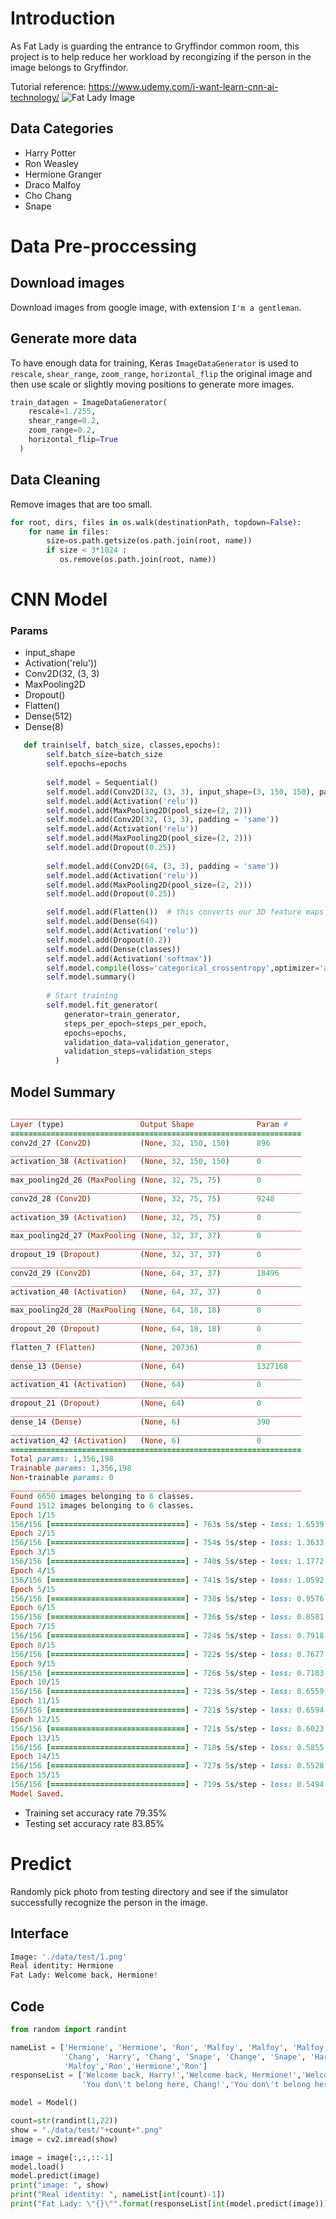 # Introduction
As Fat Lady is guarding the entrance to Gryffindor common room, 
this project is to help reduce her workload by recongizing if the person in the image belongs to Gryffindor. 

Tutorial reference: https://www.udemy.com/i-want-learn-cnn-ai-technology/
![Fat Lady Image](https://i.ytimg.com/vi/3-bXjK_5C8g/maxresdefault.jpg)

## Data Categories
* Harry Potter
* Ron Weasley
* Hermione Granger
* Draco Malfoy
* Cho Chang
* Snape

# Data Pre-proccessing
## Download images
Download images from google image, with extension `I'm a gentleman`.
## Generate more data
To have enough data for training, Keras `ImageDataGenerator` is used to `rescale`, `shear_range`, `zoom_range`, `horizontal_flip` 
 the original image and then use scale or slightly moving positions to generate more images.
```python
train_datagen = ImageDataGenerator( 
    rescale=1./255,
    shear_range=0.2, 
    zoom_range=0.2, 
    horizontal_flip=True
  )
```
## Data Cleaning
Remove images that are too small.
```python
for root, dirs, files in os.walk(destinationPath, topdown=False): 
    for name in files: 
        size=os.path.getsize(os.path.join(root, name))
        if size < 3*1024 :
           os.remove(os.path.join(root, name)) 
```
# CNN Model
### Params
* input_shape
* Activation('relu'))
* Conv2D(32, (3, 3)
* MaxPooling2D
* Dropout()
* Flatten()
* Dense(512)
* Dense(8)

```python
   def train(self, batch_size, classes,epochs):
        self.batch_size=batch_size
        self.epochs=epochs
        
        self.model = Sequential()
        self.model.add(Conv2D(32, (3, 3), input_shape=(3, 150, 150), padding = 'same'))
        self.model.add(Activation('relu'))
        self.model.add(MaxPooling2D(pool_size=(2, 2)))
        self.model.add(Conv2D(32, (3, 3), padding = 'same'))
        self.model.add(Activation('relu'))
        self.model.add(MaxPooling2D(pool_size=(2, 2)))
        self.model.add(Dropout(0.25))
        
        self.model.add(Conv2D(64, (3, 3), padding = 'same'))
        self.model.add(Activation('relu'))
        self.model.add(MaxPooling2D(pool_size=(2, 2)))
        self.model.add(Dropout(0.25))

        self.model.add(Flatten())  # this converts our 3D feature maps to 1D feature vectors
        self.model.add(Dense(64))
        self.model.add(Activation('relu'))
        self.model.add(Dropout(0.2))
        self.model.add(Dense(classes))
        self.model.add(Activation('softmax'))
        self.model.compile(loss='categorical_crossentropy',optimizer='adam',metrics=['accuracy'])
        self.model.summary()
        
        # Start training
        self.model.fit_generator( 
            generator=train_generator,
            steps_per_epoch=steps_per_epoch, 
            epochs=epochs, 
            validation_data=validation_generator, 
            validation_steps=validation_steps
          )
```

## Model Summary
```ruby
_________________________________________________________________
Layer (type)                 Output Shape              Param #   
=================================================================
conv2d_27 (Conv2D)           (None, 32, 150, 150)      896       
_________________________________________________________________
activation_38 (Activation)   (None, 32, 150, 150)      0         
_________________________________________________________________
max_pooling2d_26 (MaxPooling (None, 32, 75, 75)        0         
_________________________________________________________________
conv2d_28 (Conv2D)           (None, 32, 75, 75)        9248      
_________________________________________________________________
activation_39 (Activation)   (None, 32, 75, 75)        0         
_________________________________________________________________
max_pooling2d_27 (MaxPooling (None, 32, 37, 37)        0         
_________________________________________________________________
dropout_19 (Dropout)         (None, 32, 37, 37)        0         
_________________________________________________________________
conv2d_29 (Conv2D)           (None, 64, 37, 37)        18496     
_________________________________________________________________
activation_40 (Activation)   (None, 64, 37, 37)        0         
_________________________________________________________________
max_pooling2d_28 (MaxPooling (None, 64, 18, 18)        0         
_________________________________________________________________
dropout_20 (Dropout)         (None, 64, 18, 18)        0         
_________________________________________________________________
flatten_7 (Flatten)          (None, 20736)             0         
_________________________________________________________________
dense_13 (Dense)             (None, 64)                1327168   
_________________________________________________________________
activation_41 (Activation)   (None, 64)                0         
_________________________________________________________________
dropout_21 (Dropout)         (None, 64)                0         
_________________________________________________________________
dense_14 (Dense)             (None, 6)                 390       
_________________________________________________________________
activation_42 (Activation)   (None, 6)                 0         
=================================================================
Total params: 1,356,198
Trainable params: 1,356,198
Non-trainable params: 0
_________________________________________________________________
Found 6650 images belonging to 6 classes.
Found 1512 images belonging to 6 classes.
Epoch 1/15
156/156 [==============================] - 763s 5s/step - loss: 1.6539 - acc: 0.3141 - val_loss: 1.3788 - val_acc: 0.5443
Epoch 2/15
156/156 [==============================] - 754s 5s/step - loss: 1.3633 - acc: 0.4748 - val_loss: 1.1160 - val_acc: 0.6016
Epoch 3/15
156/156 [==============================] - 740s 5s/step - loss: 1.1772 - acc: 0.5559 - val_loss: 1.0727 - val_acc: 0.6458
Epoch 4/15
156/156 [==============================] - 741s 5s/step - loss: 1.0592 - acc: 0.6054 - val_loss: 0.9803 - val_acc: 0.6536
Epoch 5/15
156/156 [==============================] - 738s 5s/step - loss: 0.9576 - acc: 0.6401 - val_loss: 0.8422 - val_acc: 0.7161
Epoch 6/15
156/156 [==============================] - 736s 5s/step - loss: 0.8581 - acc: 0.6699 - val_loss: 0.8137 - val_acc: 0.7266
Epoch 7/15
156/156 [==============================] - 724s 5s/step - loss: 0.7918 - acc: 0.7052 - val_loss: 0.6995 - val_acc: 0.7630
Epoch 8/15
156/156 [==============================] - 722s 5s/step - loss: 0.7677 - acc: 0.7196 - val_loss: 0.7045 - val_acc: 0.7344
Epoch 9/15
156/156 [==============================] - 726s 5s/step - loss: 0.7183 - acc: 0.7276 - val_loss: 0.6202 - val_acc: 0.7891
Epoch 10/15
156/156 [==============================] - 723s 5s/step - loss: 0.6559 - acc: 0.7482 - val_loss: 0.6776 - val_acc: 0.7578
Epoch 11/15
156/156 [==============================] - 721s 5s/step - loss: 0.6594 - acc: 0.7488 - val_loss: 0.6444 - val_acc: 0.7760
Epoch 12/15
156/156 [==============================] - 721s 5s/step - loss: 0.6023 - acc: 0.7720 - val_loss: 0.5455 - val_acc: 0.7917
Epoch 13/15
156/156 [==============================] - 718s 5s/step - loss: 0.5855 - acc: 0.7770 - val_loss: 0.5824 - val_acc: 0.8125
Epoch 14/15
156/156 [==============================] - 727s 5s/step - loss: 0.5528 - acc: 0.7930 - val_loss: 0.5101 - val_acc: 0.8177
Epoch 15/15
156/156 [==============================] - 719s 5s/step - loss: 0.5494 - acc: 0.7935 - val_loss: 0.4831 - val_acc: 0.8385
Model Saved.
```
* Training set accuracy rate 79.35%
* Testing set accuracy rate 83.85%

# Predict
Randomly pick photo from testing directory and see if the simulator successfully recognize the person in the image.
## Interface
```python
Image: './data/test/1.png'
Real identity: Hermione
Fat Lady: Welcome back, Hermione!
```
## Code
```python
from random import randint

nameList = ['Hermione', 'Hermione', 'Ron', 'Malfoy', 'Malfoy', 'Malfoy', 'Chang', 'Harry','Snape','Ron',
            'Chang', 'Harry', 'Chang', 'Snape', 'Change', 'Snape', 'Harry', 
            'Malfoy','Ron','Hermione','Ron']
responseList = ['Welcome back, Harry!','Welcome back, Hermione!','Welcome back, Ron!',
                'You don\'t belong here, Chang!','You don\'t belong here, Malfoy!','You don\'t belong here, Snape!']

model = Model()

count=str(randint(1,22))
show = "./data/test/"+count+".png"
image = cv2.imread(show)

image = image[:,:,::-1]
model.load()
model.predict(image)
print("image: ", show)
print("Real identity: ", nameList[int(count)-1])
print("Fat Lady: \"{}\"".format(responseList[int(model.predict(image))]))
```
